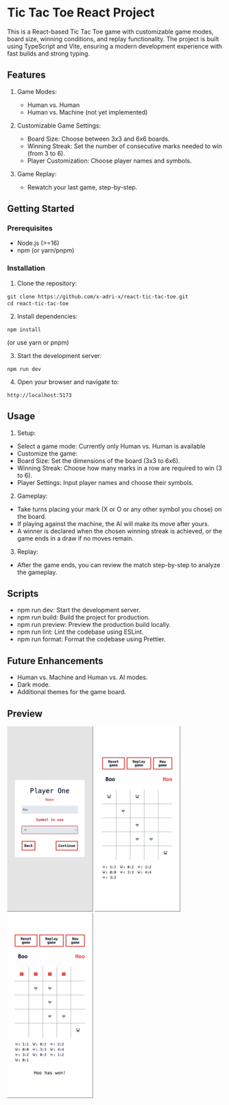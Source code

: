 # Tic Tac Toe React Project

This is a React-based Tic Tac Toe game with customizable game modes, board size, winning conditions, and replay functionality. The project is built using TypeScript and Vite, ensuring a modern development experience with fast builds and strong typing.

## Features

1. Game Modes:

   - Human vs. Human
   - Human vs. Machine (not yet implemented)

2. Customizable Game Settings:

   - Board Size: Choose between 3x3 and 6x6 boards.
   - Winning Streak: Set the number of consecutive marks needed to win (from 3 to 6).
   - Player Customization: Choose player names and symbols.

3. Game Replay:
   - Rewatch your last game, step-by-step.

## Getting Started

### Prerequisites

- Node.js (>=16)
- npm (or yarn/pnpm)

### Installation

1. Clone the repository:

```
git clone https://github.com/x-adri-x/react-tic-tac-toe.git
cd react-tic-tac-toe
```

2. Install dependencies:

```
npm install
```

(or use yarn or pnpm)

3. Start the development server:

```
npm run dev
```

4. Open your browser and navigate to:

```
http://localhost:5173
```

## Usage

1. Setup:

- Select a game mode: Currently only Human vs. Human is available
- Customize the game:
- Board Size: Set the dimensions of the board (3x3 to 6x6).
- Winning Streak: Choose how many marks in a row are required to win (3 to 6).
- Player Settings: Input player names and choose their symbols.

2. Gameplay:

- Take turns placing your mark (X or O or any other symbol you chose) on the board.
- If playing against the machine, the AI will make its move after yours.
- A winner is declared when the chosen winning streak is achieved, or the game ends in a draw if no moves remain.

3. Replay:

- After the game ends, you can review the match step-by-step to analyze the gameplay.

## Scripts

- npm run dev: Start the development server.
- npm run build: Build the project for production.
- npm run preview: Preview the production build locally.
- npm run lint: Lint the codebase using ESLint.
- npm run format: Format the codebase using Prettier.

## Future Enhancements

- Human vs. Machine and Human vs. AI modes.
- Dark mode.
- Additional themes for the game board.

## Preview

<img src="src/assets/player-selection.png" alt="Player Customization" width=200 /> <img src="src/assets/gameplay-1.png" alt="Game in progress" width=200 /> <img src="src/assets/gameplay-2.png" alt="Game has ended" width=200 />
